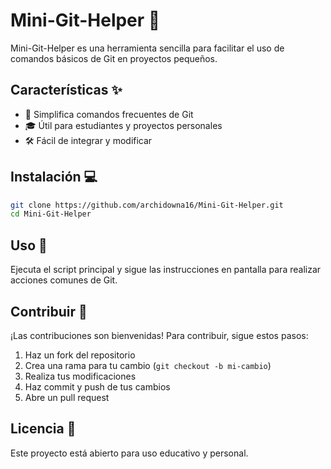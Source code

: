 # Mini-Git-Helper 🚀

Mini-Git-Helper es una herramienta sencilla para facilitar el uso de comandos básicos de Git en proyectos pequeños.

## Características ✨

- 🙌 Simplifica comandos frecuentes de Git
- 🎓 Útil para estudiantes y proyectos personales
- 🛠️ Fácil de integrar y modificar

## Instalación 💻

```bash
git clone https://github.com/archidowna16/Mini-Git-Helper.git
cd Mini-Git-Helper
```

## Uso 📝

Ejecuta el script principal y sigue las instrucciones en pantalla para realizar acciones comunes de Git.

## Contribuir 🤝

¡Las contribuciones son bienvenidas! Para contribuir, sigue estos pasos:

1. Haz un fork del repositorio
2. Crea una rama para tu cambio (`git checkout -b mi-cambio`)
3. Realiza tus modificaciones
4. Haz commit y push de tus cambios
5. Abre un pull request

## Licencia 📄

Este proyecto está abierto para uso educativo y personal.